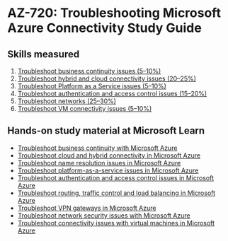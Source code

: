 # AZ-720: Troubleshooting Microsoft Azure Connectivity Study Guide
## Skills measured

1. [Troubleshoot business continuity issues (5–10%)](1-Troubleshoot%20business%20continuity%20issues%20(5–10%25).md)
2. [Troubleshoot hybrid and cloud connectivity issues (20–25%)](2-Troubleshoot%20cloud%20and%20hybrid%20connectivity%20issues%20(20–25%25).md)
3. [Troubleshoot Platform as a Service issues (5–10%)](3-Troubleshoot%20Platform%20as%20a%20Service%20issues%20(5–10%25).md)
4. [Troubleshoot authentication and access control issues (15–20%)](4-Troubleshoot%20authentication%20and%20access%20control%20issues%20(15–20%25).md)
5. [Troubleshoot networks (25–30%)](5-Troubleshoot%20networks%20(25–30%25).md)
6. [Troubleshoot VM connectivity issues (5–10%)](6-Troubleshoot%20VM%20connectivity%20issues%20(5–10%25).md)

## Hands-on study material at Microsoft Learn

- [Troubleshoot business continuity with Microsoft Azure](https://docs.microsoft.com/en-us/training/modules/business-continuity/)
- [Troubleshoot cloud and hybrid connectivity in Microsoft Azure](https://docs.microsoft.com/en-us/training/modules/cloud-hybrid-connectivity/)
- [Troubleshoot name resolution issues in Microsoft Azure](https://docs.microsoft.com/en-us/training/modules/name-resolution-issues/)
- [Troubleshoot platform-as-a-service issues in Microsoft Azure](https://docs.microsoft.com/en-us/training/modules/troubleshoot-platform-service-issues/)
- [Troubleshoot authentication and access control issues in Microsoft Azure](https://docs.microsoft.com/en-us/training/modules/troubleshoot-authentication-access-control/)
- [Troubleshoot routing, traffic control and load balancing in Microsoft Azure](https://docs.microsoft.com/en-us/training/modules/troubleshoot-routing-traffic-control-load-balancing/)
- [Troubleshoot VPN gateways in Microsoft Azure](https://docs.microsoft.com/en-us/training/modules/troubleshoot-vpn-gateways/)
- [Troubleshoot network security issues with Microsoft Azure](https://docs.microsoft.com/en-us/training/modules/troubleshoot-network-security-issues/)
- [Troubleshoot connectivity issues with virtual machines in Microsoft Azure](https://docs.microsoft.com/en-us/training/modules/troubleshoot-connectivity-issues-virtual-machines-azure/)